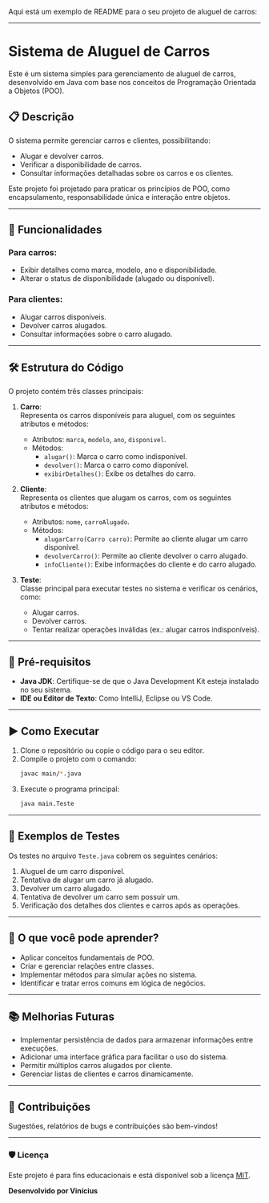 Aqui está um exemplo de README para o seu projeto de aluguel de carros:

---

# Sistema de Aluguel de Carros

Este é um sistema simples para gerenciamento de aluguel de carros, desenvolvido em Java com base nos conceitos de Programação Orientada a Objetos (POO).

## 📋 Descrição

O sistema permite gerenciar carros e clientes, possibilitando:
- Alugar e devolver carros.
- Verificar a disponibilidade de carros.
- Consultar informações detalhadas sobre os carros e os clientes.

Este projeto foi projetado para praticar os princípios de POO, como encapsulamento, responsabilidade única e interação entre objetos.

---

## 🚀 Funcionalidades

### Para **carros**:
- Exibir detalhes como marca, modelo, ano e disponibilidade.
- Alterar o status de disponibilidade (alugado ou disponível).

### Para **clientes**:
- Alugar carros disponíveis.
- Devolver carros alugados.
- Consultar informações sobre o carro alugado.

---

## 🛠️ Estrutura do Código

O projeto contém três classes principais:

1. **Carro**:  
   Representa os carros disponíveis para aluguel, com os seguintes atributos e métodos:
    - Atributos: `marca`, `modelo`, `ano`, `disponivel`.
    - Métodos:
        - `alugar()`: Marca o carro como indisponível.
        - `devolver()`: Marca o carro como disponível.
        - `exibirDetalhes()`: Exibe os detalhes do carro.

2. **Cliente**:  
   Representa os clientes que alugam os carros, com os seguintes atributos e métodos:
    - Atributos: `nome`, `carroAlugado`.
    - Métodos:
        - `alugarCarro(Carro carro)`: Permite ao cliente alugar um carro disponível.
        - `devolverCarro()`: Permite ao cliente devolver o carro alugado.
        - `infoCliente()`: Exibe informações do cliente e do carro alugado.

3. **Teste**:  
   Classe principal para executar testes no sistema e verificar os cenários, como:
    - Alugar carros.
    - Devolver carros.
    - Tentar realizar operações inválidas (ex.: alugar carros indisponíveis).

---

## 🔧 Pré-requisitos

- **Java JDK**: Certifique-se de que o Java Development Kit esteja instalado no seu sistema.
- **IDE ou Editor de Texto**: Como IntelliJ, Eclipse ou VS Code.

---

## ▶️ Como Executar

1. Clone o repositório ou copie o código para o seu editor.
2. Compile o projeto com o comando:
   ```bash  
   javac main/*.java  
   ```  
3. Execute o programa principal:
   ```bash  
   java main.Teste  
   ```  

---

## 🧪 Exemplos de Testes

Os testes no arquivo `Teste.java` cobrem os seguintes cenários:
1. Aluguel de um carro disponível.
2. Tentativa de alugar um carro já alugado.
3. Devolver um carro alugado.
4. Tentativa de devolver um carro sem possuir um.
5. Verificação dos detalhes dos clientes e carros após as operações.

---

## 🌟 O que você pode aprender?

- Aplicar conceitos fundamentais de POO.
- Criar e gerenciar relações entre classes.
- Implementar métodos para simular ações no sistema.
- Identificar e tratar erros comuns em lógica de negócios.

---

## 📚 Melhorias Futuras

- Implementar persistência de dados para armazenar informações entre execuções.
- Adicionar uma interface gráfica para facilitar o uso do sistema.
- Permitir múltiplos carros alugados por cliente.
- Gerenciar listas de clientes e carros dinamicamente.

---

## 🤝 Contribuições

Sugestões, relatórios de bugs e contribuições são bem-vindos!

---  

### 🛡️ Licença

Este projeto é para fins educacionais e está disponível sob a licença [MIT](https://opensource.org/licenses/MIT).

**Desenvolvido por Vinícius**  